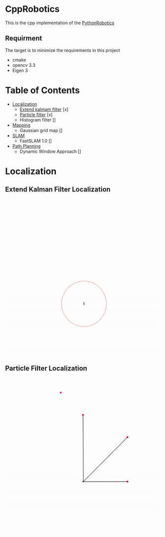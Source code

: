 # CppRobotics

This is the cpp implementation of the [PythonRobotics](https://github.com/AtsushiSakai/PythonRobotics)

## Requirment
The target is to minimize the requirements in this project
- cmake
- opencv 3.3
- Eigen 3


# Table of Contents
* [Localization](#localization)
    * [Extend kalmam filter](#extended-kalman-filter-localization) [x]
    * [Particle filter](#particle-filter-localization) [x]
    * Histogram filter []
* [Mapping](#mapping)
    * Gaussian grid map []
* [SLAM](#SLAM)
    * FastSLAM 1.0 []
* [Path Planning](#path-planning)
    * Dynamic Window Approach []

# Localization
## Extend Kalman Filter Localization
![ekf_gif](./Localization/extended_kalman_filter/ekf.gif)

## Particle Filter Localization
![pf_gif](./Localization/particle_filter/pf.gif)
